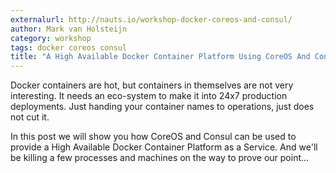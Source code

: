 ```yaml
---
externalurl: http://nauts.io/workshop-docker-coreos-and-consul/
author: Mark van Holsteijn
category: workshop
tags: docker coreos consul
title: "A High Available Docker Container Platform Using CoreOS And Consul"
---
```

Docker containers are hot, but containers in themselves are not very interesting. It needs an eco-system to make it into 24x7 production deployments. Just handing your container names to operations, just does not cut it.
<p>
In this post we will show you how CoreOS and Consul can be used to provide a High Available Docker Container Platform as a Service. And we'll be killing a few processes and machines on the way to prove our point...
